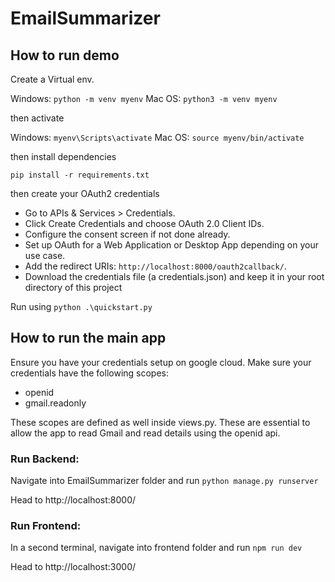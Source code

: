 # EmailSummarizer

## How to run demo

Create a Virtual env.

Windows: ```python -m venv myenv```
Mac OS: ```python3 -m venv myenv```

then activate

Windows: ```myenv\Scripts\activate```
Mac OS: ```source myenv/bin/activate```

then install dependencies

```pip install -r requirements.txt```

then create your OAuth2 credentials 

* Go to APIs & Services > Credentials.
* Click Create Credentials and choose OAuth 2.0 Client IDs.
* Configure the consent screen if not done already.
* Set up OAuth for a Web Application or Desktop App depending on your use case.
* Add the redirect URIs: ```http://localhost:8000/oauth2callback/```.
* Download the credentials file (a credentials.json) and keep it in your root directory of this project

Run using ```python .\quickstart.py```



## How to run the main app

Ensure you have your credentials setup on google cloud.
Make sure your credentials have the following scopes:
* openid
* gmail.readonly

These scopes are defined as well inside views.py. These are essential to allow the app to read Gmail and read details using the openid api. 


### Run Backend:
Navigate into EmailSummarizer folder and run ```python manage.py runserver```

Head to http://localhost:8000/

### Run Frontend:
In a second terminal, navigate into frontend folder and run ```npm run dev```

Head to http://localhost:3000/

